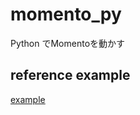 # momento_py

Python でMomentoを動かす

## reference example

[example](https://github.com/momentohq/client-sdk-python/tree/main/examples)
